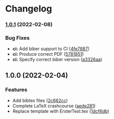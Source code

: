 # Changelog

### [1.0.1](https://github.com/pr1metine/hello-dhbw/compare/v1.0.0...v1.0.1) (2022-02-08)


### Bug Fixes

* **ci:** Add biber support to CI ([4fe7887](https://github.com/pr1metine/hello-dhbw/commit/4fe7887825664ca7fa7611d36dce1bce8aee08f8))
* **ci:** Produce correct PDF ([5781851](https://github.com/pr1metine/hello-dhbw/commit/57818514c2ba699c4e6c10e5161a06a3b6e15c67))
* **ci:** Specify correct biber version ([a3326aa](https://github.com/pr1metine/hello-dhbw/commit/a3326aafc78eacc9223ead235f53e81e60bdeb82))

## 1.0.0 (2022-02-04)


### Features

* Add bibtex files ([2c662cc](https://github.com/pr1metine/hello-dhbw/commit/2c662cc13c314b8e95770cb8b0ed0352c015a1cf))
* Complete LaTeX crashcourse ([aede281](https://github.com/pr1metine/hello-dhbw/commit/aede28123d8eb3670ddd0884a881d53402b2df51))
* Replace template with ErsterTest.tex ([1dcf6db](https://github.com/pr1metine/hello-dhbw/commit/1dcf6db8d3c3322091a5bf6d997f9fae5f003c80))
